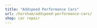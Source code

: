 ```yaml
---
title: "Addspeed Performance Cars"
url: /horsham/addspeed-performance-cars/
shop: car repair
---
```

